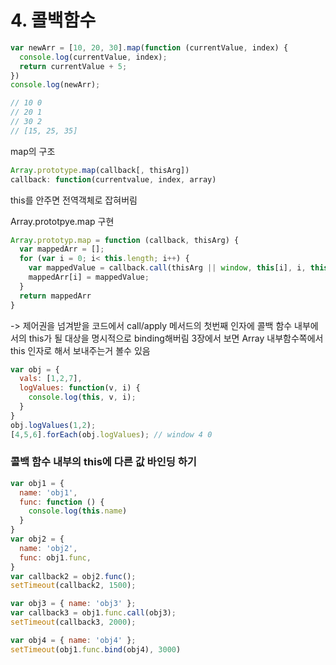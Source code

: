 # 4. 콜백함수

```javascript
var newArr = [10, 20, 30].map(function (currentValue, index) {
  console.log(currentValue, index);
  return currentValue + 5;
})
console.log(newArr);

// 10 0
// 20 1
// 30 2
// [15, 25, 35]
```

map의 구조
```javascript
Array.prototype.map(callback[, thisArg])
callback: function(currentvalue, index, array) 
```
this를 안주면 전역객체로 잡혀버림 

Array.prototpye.map 구현
```javascript
Array.prototyp.map = function (callback, thisArg) {
  var mappedArr = [];
  for (var i = 0; i< this.length; i++) {
    var mappedValue = callback.call(thisArg || window, this[i], i, this);
    mappedArr[i] = mappedValue;
  }
  return mappedArr
}
```
-> 제어권을 넘겨받을 코드에서 call/apply 메서드의 첫번째 인자에 콜백 함수 내부에서의 this가 될 대상을 명시적으로 binding해버림
3장에서 보면 Array 내부함수쪽에서 this 인자로 해서 보내주는거 볼수 있음

```javascript
var obj = {
  vals: [1,2,7],
  logValues: function(v, i) {
    console.log(this, v, i);
  }
}
obj.logValues(1,2);
[4,5,6].forEach(obj.logValues); // window 4 0
```

### 콜백 함수 내부의 this에 다른 값 바인딩 하기
```javascript
var obj1 = {
  name: 'obj1',
  func: function () {
    console.log(this.name)
  }
}
var obj2 = {
  name: 'obj2',
  func: obj1.func,
}
var callback2 = obj2.func();
setTimeout(callback2, 1500);

var obj3 = { name: 'obj3' };
var callback3 = obj1.func.call(obj3);
setTimeout(callback3, 2000);

var obj4 = { name: 'obj4' };
setTimeout(obj1.func.bind(obj4), 3000)
```

